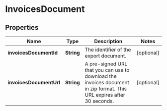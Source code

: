 # InvoicesDocument

## Properties
Name | Type | Description | Notes
------------ | ------------- | ------------- | -------------
**invoicesDocumentId** | **String** | The identifier of the export document. |  [optional]
**invoicesDocumentUrl** | **String** | A pre-signed URL that you can use to download the invoices document in zip format. This URL expires after 30 seconds. |  [optional]
